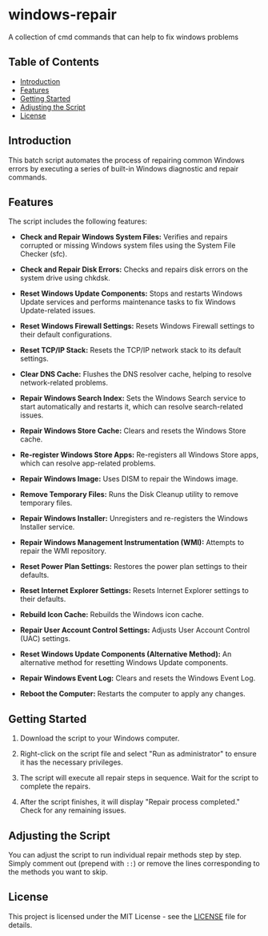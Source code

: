 # windows-repair
   A collection of cmd commands that can help to fix windows problems

## Table of Contents

- [Introduction](#introduction)
- [Features](#features)
- [Getting Started](#getting-started)
- [Adjusting the Script](#adjusting-the-script)
- [License](#license)

## Introduction

This batch script automates the process of repairing common Windows errors by executing a series of built-in Windows diagnostic and repair commands.

## Features

The script includes the following features:

- **Check and Repair Windows System Files:** Verifies and repairs corrupted or missing Windows system files using the System File Checker (sfc).

- **Check and Repair Disk Errors:** Checks and repairs disk errors on the system drive using chkdsk.

- **Reset Windows Update Components:** Stops and restarts Windows Update services and performs maintenance tasks to fix Windows Update-related issues.

- **Reset Windows Firewall Settings:** Resets Windows Firewall settings to their default configurations.

- **Reset TCP/IP Stack:** Resets the TCP/IP network stack to its default settings.

- **Clear DNS Cache:** Flushes the DNS resolver cache, helping to resolve network-related problems.

- **Repair Windows Search Index:** Sets the Windows Search service to start automatically and restarts it, which can resolve search-related issues.

- **Repair Windows Store Cache:** Clears and resets the Windows Store cache.

- **Re-register Windows Store Apps:** Re-registers all Windows Store apps, which can resolve app-related problems.

- **Repair Windows Image:** Uses DISM to repair the Windows image.

- **Remove Temporary Files:** Runs the Disk Cleanup utility to remove temporary files.

- **Repair Windows Installer:** Unregisters and re-registers the Windows Installer service.

- **Repair Windows Management Instrumentation (WMI):** Attempts to repair the WMI repository.

- **Reset Power Plan Settings:** Restores the power plan settings to their defaults.

- **Reset Internet Explorer Settings:** Resets Internet Explorer settings to their defaults.

- **Rebuild Icon Cache:** Rebuilds the Windows icon cache.

- **Repair User Account Control Settings:** Adjusts User Account Control (UAC) settings.

- **Reset Windows Update Components (Alternative Method):** An alternative method for resetting Windows Update components.

- **Repair Windows Event Log:** Clears and resets the Windows Event Log.

- **Reboot the Computer:** Restarts the computer to apply any changes.


## Getting Started

1. Download the script to your Windows computer.

2. Right-click on the script file and select "Run as administrator" to ensure it has the necessary privileges.

3. The script will execute all repair steps in sequence. Wait for the script to complete the repairs.

4. After the script finishes, it will display "Repair process completed." Check for any remaining issues.


## Adjusting the Script

You can adjust the script to run individual repair methods step by step. Simply comment out (prepend with `::`) or remove the lines corresponding to the methods you want to skip.


## License

This project is licensed under the MIT License - see the [LICENSE](LICENSE) file for details.

